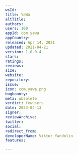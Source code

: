 ```yaml
---
wsId: 
title: YaWa
altTitle: 
authors: 
users: 100
appId: com.yawa
appCountry: 
released: Apr 14, 2021
updated: 2021-04-21
version: 1.0.0.4
stars: 
ratings: 
reviews: 
size: 
website: 
repository: 
issue: 
icon: com.yawa.png
bugbounty: 
meta: obsolete
verdict: fewusers
date: 2023-04-13
signer: 
reviewArchive: 
twitter: 
social: 
redirect_from: 
developerName: Viktor Yandolin
features: 

---
```


